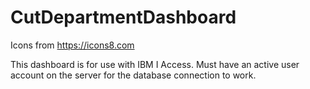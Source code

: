 # CutDepartmentDashboard
Icons from https://icons8.com

This dashboard is for use with IBM I Access. Must have an active user account on the server for the database connection to work. 
